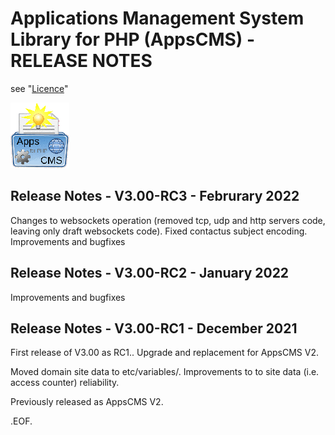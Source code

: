 Applications Management System Library for PHP (AppsCMS) - RELEASE NOTES
========================================================================
see "[Licence](index.php?cms_action=cms_text_view&uri=cms%2FLICENCE.txt)"
<!-- SVN Build: $Id: ReleaseNotes.md 2590 2022-03-15 07:33:38Z robert0609 $ -->

![AppsCMS Logo](cms/images/AppsCMS_logo_small.gif)

Release Notes - V3.00-RC3 - Februrary 2022
------------------------------------------
Changes to websockets operation (removed tcp, udp and http servers code, leaving only draft websockets code).
Fixed contactus subject encoding.
Improvements and bugfixes

Release Notes - V3.00-RC2 - January 2022
-----------------------------------------
Improvements and bugfixes

Release Notes - V3.00-RC1 - December 2021
-----------------------------------------
First release of V3.00 as RC1..
Upgrade and replacement for AppsCMS V2.

Moved domain site data to etc/variables/.
Improvements to to site data (i.e. access counter) reliability.

Previously released as AppsCMS V2.

.EOF.
